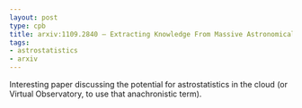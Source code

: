 ```yaml
---
layout: post
type: cpb
title: arxiv:1109.2840 — Extracting Knowledge From Massive Astronomical Data Sets
tags:
- astrostatistics
- arxiv
---
```

Interesting paper discussing the potential for astrostatistics in the cloud (or Virtual Observatory, to use that anachronistic term).
